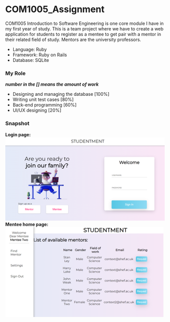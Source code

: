# COM1005_Assignment 
COM1005 Introduction to Software Engineering is one core module I have in my first year of study.
This is a team project where we have to create a web application for students to register as a mentee to get pair with a mentor in their related field of study. Mentors are the university professors.
- Language: Ruby
- Framework: Ruby on Rails
- Database: SQLite

### My Role
___number in the [] means the amount of work___
- Designing and managing the database [100%]
- Writing unit test cases [80%]
- Back-end programming [60%]
- UI/UX designing [20%]

### Snapshot
**Login page:**
</br>
<img src="https://github.com/ren-tao01/COM1005-project/blob/master/images/ruby_snapshot1.PNG" alt="User login page" width="600"/>
</br>
**Mentee home page:**
</br>
<img src="https://github.com/ren-tao01/COM1005-project/blob/master/images/ruby_snapshot2.PNG" alt="Mentee homepage" width="500"/>

